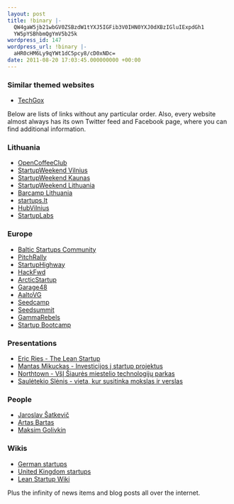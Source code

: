 ```yaml
---
layout: post
title: !binary |-
  QW4gaW5jb21wbGV0ZSBzdW1tYXJ5IGFib3V0IHN0YXJ0dXBzIGluIExpdGh1
  YW5pYSBhbmQgYmV5b25k
wordpress_id: 147
wordpress_url: !binary |-
  aHR0cHM6Ly9qYWt1dC5pcy8/cD0xNDc=
date: 2011-08-20 17:03:45.000000000 +00:00
---
```

<h3>Similar themed websites</h3>
<ul>
<li><a href="http://www.techgox.com/accelerators/details">TechGox</a></li>
</ul>

Below are lists of links without any particular order. Also, every website almost always has its own Twitter feed and Facebook page, where you can find additional information.

<h3>Lithuania</h3>
<ul>
<li><a href="http://opencoffeeclub.lt/">OpenCoffeeClub</a></li>
<li><a href="http://vilnius.startupweekend.org/">StartupWeekend Vilnius</a></li>
<li><a href="http://kaunas.startupweekend.org/">StartupWeekend Kaunas</a></li>
<li><a href="http://lithuania.startupweekend.org/">StartupWeekend Lithuania</a></li>
<li><a href="http://barcamp.lt/">Barcamp Lithuania</a></li>
<li><a href="https://twitter.com/#!/startupslt">startups.lt</a></li>
<li><a href="http://www.hubvilnius.lt/">HubVilnius</a></li>
<li><a href="http://www.startuplabs.lt/">StartupLabs</a></li>
</ul>

<h3>Europe</h3>
<ul>
<li><a href="http://www.linkedin.com/groups?gid=3369825">Baltic Startups Community</a></li>
<li><a href="https://www.facebook.com/PitchRally">PitchRally</a></li>
<li><a href="http://www.startuphighway.com/">StartupHighway</a></li>
<li><a href="http://hackfwd.com/">HackFwd</a></li>
<li><a href="http://www.arcticstartup.com/companies">ArcticStartup</a></li>
<li><a href="http://www.garage48.org/">Garage48</a></li>
<li><a href="http://aaltovg.com/">AaltoVG</a></li>
<li><a href="http://www.seedcamp.com/">Seedcamp</a></li>
<li><a href="http://seedsummit.org/">Seedsummit</a></li>
<li><a href="http://www.gammarebels.com/">GammaRebels</a></li>
<li><a href="http://www.startupbootcamp.org/">Startup Bootcamp</a></li>
</ul>

<h3>Presentations</h3>
<ul>
<li><a href="http://hackersandfounders.tv/e2N/eric-ries-the-lean-startup/">Eric Ries - The Lean Startup</a></li>
<li><a href="http://www.slideshare.net/mantaszvironas/20110621-prezentacija-mobapplt-mantas-mikuckas">Mantas Mikuckas - Investicijos į startup projektus</a></li>
<li><a href="http://www.slideshare.net/OpenCoffeeClubVilnius/northtown-pristatymas">Northtown - VšĮ Šiaurės miestelio technologijų parkas</a></li>
<li><a href="http://www.slideshare.net/Deejay87/saultekio-slniai">Saulėtekio Slėnis - vieta, kur susitinka mokslas ir verslas</a></li>
</ul>

<h3>People</h3>
<ul>
<li><a href="http://jaro.lt/">Jaroslav Šatkevič</a></li>
<li><a href="http://www.kaobanga.com/blog/">Artas Bartas</a></li>
<li><a href="https://twitter.com/#!/MaksimGolivkin">Maksim Golivkin</a></li>
</ul>

<h3>Wikis</h3>
<ul>
<li><a href="http://de.startupwiki.org/Hauptseite">German startups</a></li>
<li><a href="http://www.startupwiki.co.uk/">United Kingdom startups</a></li>
<li><a href="http://leanstartup.pbworks.com/w/page/15765221/FrontPage">Lean Startup Wiki</a></li>
</ul>

Plus the infinity of news items and blog posts all over the internet.
